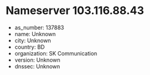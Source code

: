 # Nameserver 103.116.88.43

* as_number: 137883
* name: Unknown
* city: Unknown
* country: BD
* organization: SK Communication
* version: Unknown
* dnssec: Unknown
